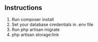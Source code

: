 ## Instructions
1. Run composer install
2. Set your database credentials in .env file
3. Run php artisan migrate
4. php artisan storage:link